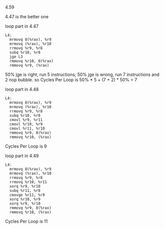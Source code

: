 4.59

4.47 is the better one

loop part in 4.47

    L4:
      mrmovq 8(%rax), %r9
      mrmovq (%rax), %r10
      rrmovq %r9, %r8
      subq %r10, %r8
      jge L3
      rmmovq %r10, 8(%rax)
      rmmovq %r9, (%rax)

50% jge is right, run 5 instructions; 50% jge is wrong, run 7 instructions and 2
nop bubble. so Cycles Per Loop is 50% * 5 + (7 + 2) * 50% = 7

loop part in 4.48

    L4:
      mrmovq 8(%rax), %r9
      mrmovq (%rax), %r10
      rrmovq %r9, %r8
      subq %r10, %r8
      cmovl %r9, %r11
      cmovl %r10, %r9
      cmovl %r11, %r10
      rmmovq %r9, 8(%rax)
      rmmovq %r10, (%rax)

Cycles Per Loop is 9


loop part in 4.49

    L4:
      mrmovq 8(%rax), %r9
      mrmovq (%rax), %r10
      rrmovq %r9, %r8
      rrmovq %r10, %r11
      xorq %r9, %r10
      subq %r11, %r8
      cmovge %r11, %r9
      xorq %r10, %r9
      xorq %r9, %r10
      rmmovq %r9, 8(%rax)
      rmmovq %r10, (%rax)

Cycles Per Loop is 11
